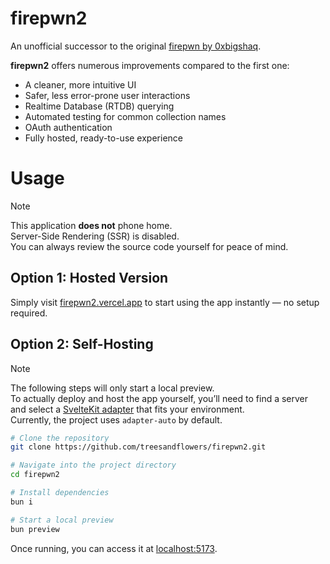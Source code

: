 # firepwn2

An unofficial successor to the original [firepwn by 0xbigshaq](https://github.com/0xbigshaq/firepwn-tool).

**firepwn2** offers numerous improvements compared to the first one:

- A cleaner, more intuitive UI
- Safer, less error-prone user interactions
- Realtime Database (RTDB) querying
- Automated testing for common collection names
- OAuth authentication
- Fully hosted, ready-to-use experience

# Usage

> [!NOTE]  
> This application **does not** phone home.  
> Server-Side Rendering (SSR) is disabled.  
> You can always review the source code yourself for peace of mind.

## Option 1: Hosted Version

Simply visit [firepwn2.vercel.app](https://firepwn2.vercel.app) to start using the app instantly — no setup required.

## Option 2: Self-Hosting

> [!NOTE]  
> The following steps will only start a local preview.  
> To actually deploy and host the app yourself, you’ll need to find a server and select a [SvelteKit adapter](https://svelte.dev/docs/kit/adapters) that fits your environment.  
> Currently, the project uses `adapter-auto` by default.

```bash
# Clone the repository
git clone https://github.com/treesandflowers/firepwn2.git

# Navigate into the project directory
cd firepwn2

# Install dependencies
bun i

# Start a local preview
bun preview
```

Once running, you can access it at [localhost:5173](http://localhost:5173).
